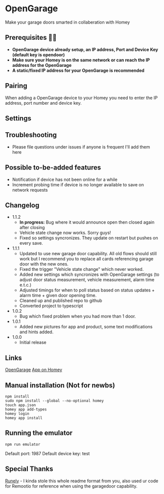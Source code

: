 
# OpenGarage

Make your garage doors smarted in collaberation with Homey

## Prerequisites :man_mechanic:

- **OpenGarage device already setup, an IP address, Port and Device Key (default key is opendoor)**
- **Make sure your Homey is on the same network or can reach the IP address for the OpenGarage**
- **A static/fixed IP address for your OpenGarage is recommended**

## Pairing

When adding a OpenGarage device to your Homey you need to enter the IP address, port number and device key. 

## Settings

## Troubleshooting

 - Please file questions under issues if anyone is frequent I'll add them here

## Possible to-be-added features

 - Notification if device has not been online for a while
 - Increment probing time if device is no longer available to save on network requests
 
## Changelog

- 1.1.2
    - **In progress:** Bug where it would announce open then closed again after closing
    - Vehicle state change now works. Sorry guys!
    - Fixed so settings syncronizes. They update on restart but pushes on every save.
- 1.1.1
    - Updated to use new garage door capability. All old flows should still work but I recommend you to replace all cards referencing garage door with the new ones. 
    - Fixed the trigger "Vehicle state change" which never worked.
    - Added new settings which syncronizes with OpenGarage settings (to adjust door status measurement, vehicle measurement, alarm time e.t.c.)
    - Adjusted timings for when to poll status based on status updates + alarm time + given door opening time.
    - Cleaned up and published repo to github
    - Converted project to typescript
- 1.0.2
    - Bug which fixed problem when you had more than 1 door.
- 1.0.1
    - Added new pictures for app and product, some text modifications and hints added.
- 1.0.0
    - Initial release

## Links

[OpenGarage](https://opengarage.io/)
[App on Homey](https://homey.app/en-us/app/no.tjweb.opengarage/OpenGarage/)

## Manual installation (Not for newbs)

```
npm install
sudo npm install --global --no-optional homey
touch app.json
homey app add-types
homey login
homey app install
```

## Running the emulator

```
npm run emulator
```

Default port: 1987
Default device key: test

## Special Thanks

[Runely](https://github.com/runely) - I kinda stole this whole readme format from you, also used ur code for Remootio for reference when using the garagedoor capability.
